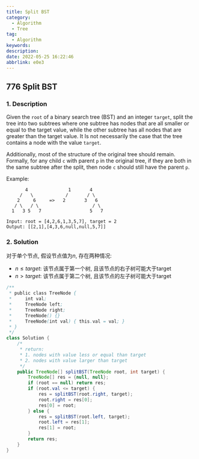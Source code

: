 ```yaml
---
title: Split BST
category:
  - Algorithm
  - Tree
tag:
  - Algorithm
keywords:
description:
date: 2022-05-25 16:22:46
abbrlink: e0e3
---
```


## 776 Split BST
### 1. Description
Given the `root` of a binary search tree (BST) and an integer `target`, split the tree into two subtrees where one subtree has nodes that are all smaller or equal to the target value, while the other subtree has all nodes that are greater than the target value. It Is not necessarily the case that the tree contains a node with the value `target`.

Additionally, most of the structure of the original tree should remain. Formally, for any child `c` with parent `p` in the original tree, if they are both in the same subtree after the split, then node `c` should still have the parent `p`.

Example:
```
       4               1       4           
     /   \            /       / \
    2     6     =>   2       3   6
   / \   / \                    / \
  1   3 5   7                  5   7
  
Input: root = [4,2,6,1,3,5,7], target = 2
Output: [[2,1],[4,3,6,null,null,5,7]]
```

### 2. Solution
对于单个节点, 假设节点值为$n$, 存在两种情况:
* $n \leq target$: 该节点属于第一个树, 且该节点的右子树可能大于target
* $n > target$: 该节点属于第二个树, 且该节点的左子树可能大于target

```java
/**
 * public class TreeNode {
 *     int val;
 *     TreeNode left;
 *     TreeNode right;
 *     TreeNode() {}
 *     TreeNode(int val) { this.val = val; }
 * }
 */
class Solution {
    /*
     * return:
     * 1. nodes with value less or equal than target
     * 2. nodes with value larger than target
     */
    public TreeNode[] splitBST(TreeNode root, int target) { 
        TreeNode[] res = {null, null};
        if (root == null) return res;
        if (root.val <= target) {
            res = splitBST(root.right, target);
            root.right = res[0];
            res[0] = root;
        } else {
            res = splitBST(root.left, target);
            root.left = res[1];
            res[1] = root;
        }
        return res;
    }
}
```
